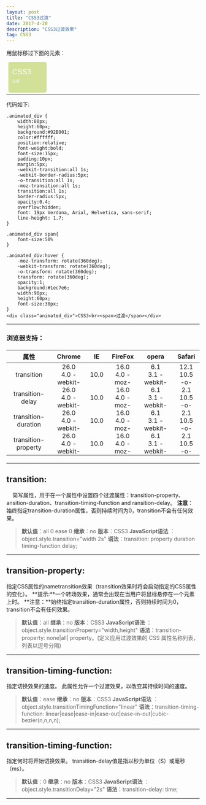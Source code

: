```yaml
---
layout: post
title: "CSS3过渡"
date: 2017-4-20
description: "CSS3过渡效果"
tag: CSS3 
---  
```

<style>
hr{
    width:100%;
    margin:0 auto;
}
.animated_div {
    width:80px;
    height:60px;
    background:#92B901;
    color:#ffffff;
    position:relative;
    font-weight:bold;
    font-size:15px;
    padding:10px;
    margin:5px;
    -webkit-transition:all 1s;
    -webkit-border-radius:5px;
	-o-transition:all 1s;
	-moz-transition:all 1s;
	transition:all 1s;
    border-radius:5px;
    opacity:0.4;
    overflow:hidden;
	font: 19px Verdana, Arial, Helvetica, sans-serif;
    line-height: 1.7;
}

.animated_div span{
	font-size:50%
}

.animated_div:hover {
    -moz-transform: rotate(360deg);
    -webkit-transform: rotate(360deg);
    -o-transform: rotate(360deg);
    transform: rotate(360deg);
    opacity:1;
    background:#1ec7e6;
    width:90px;
    height:60px;
    font-size:30px;
}

table{
	    text-align: center;
		margin:20px auto;
}

table td{
	padding:0 10px;
}
</style>
用鼠标移过下面的元素：
<div class="animated_div">CSS3<br><span>过渡</span></div>

----------

代码如下:

``` processing
.animated_div {
    width:80px;
    height:60px;
    background:#92B901;
    color:#ffffff;
    position:relative;
    font-weight:bold;
    font-size:15px;
    padding:10px;
    margin:5px;
    -webkit-transition:all 1s;
    -webkit-border-radius:5px;
	-o-transition:all 1s;
	-moz-transition:all 1s;
	transition:all 1s;
    border-radius:5px;
    opacity:0.4;
    overflow:hidden;
	font: 19px Verdana, Arial, Helvetica, sans-serif;
    line-height: 1.7;
}

.animated_div span{
	font-size:50%
}

.animated_div:hover {
    -moz-transform: rotate(360deg);
    -webkit-transform: rotate(360deg);
    -o-transform: rotate(360deg);
    transform: rotate(360deg);
    opacity:1;
    background:#1ec7e6;
    width:90px;
    height:60px;
    font-size:30px;
}
<div class="animated_div">CSS3<br><span>过渡</span></div>
```

----------
### 浏览器支持：

|   属性  |   Chrome  |   IE  |   FireFox  |   opera  |   Safari  |
| --- | --- | --- | --- | --- | --- |
|   transition  |  26.0<br />4.0 -webkit-   |   10.0  |   16.0<br />4.0 -moz-   |  6.1<br />3.1 -webkit-   |   12.1<br />10.5 -o-  |
|   transition-delay  |   26.0<br />4.0 -webkit-  |  10.0   |  16.0<br />4.0 -moz-    |   6.1<br />3.1 -webkit-  |   2.1<br />10.5 -o-  |
|  transition-duration   |   26.0<br />4.0 -webkit-  |   10.0  |   16.0<br />4.0 -moz-   |   6.1<br />3.1 -webkit-  |  2.1<br />10.5 -o-   |
|  transition-property   |   26.0<br />4.0 -webkit-  |   10.0  |   16.0<br />4.0 -moz-   |  6.1<br />3.1 -webkit-   |   2.1<br />10.5 -o-  |

----------

## transition:
&nbsp;&nbsp;&nbsp;&nbsp;简写属性，用于在一个属性中设置四个过渡属性：transition-property、ansition-duration、transition-timing-function  and ransition-delay。
**注意**： 始终指定transition-duration属性，否则持续时间为0，transition不会有任何效果。
> **默认值**：all 0 ease 0 
> **继承**：no
> **版本**：CSS3
> **JavaScript语法** ：object.style.transition="width 2s"
> **语法**：transition: property duration timing-function delay;
----------
## transition-property:
指定CSS属性的nametransition效果（transition效果时将会启动指定的CSS属性的变化）。
**提示:**一个转场效果，通常会出现在当用户将鼠标悬停在一个元素上时。
**注意：**始终指定transition-duration属性，否则持续时间为0，transition不会有任何效果。
> **默认值**：all
> **继承**：no
> **版本**：CSS3
> **JavaScript语法** ：object.style.transitionProperty="width,height"
> **语法**：transition-property: none|all| property。(定义应用过渡效果的 CSS 属性名称列表，列表以逗号分隔)
----------
## transition-timing-function:
指定切换效果的速度。
此属性允许一个过渡效果，以改变其持续时间的速度。
> **默认值**：ease
> **继承**：no
> **版本**：CSS3
> **JavaScript语法** ：	object.style.transitionTimingFunction="linear"
> **语法**：transition-timing-function: linear|ease|ease-in|ease-out|ease-in-out|cubic-bezier(n,n,n,n);
----------
## transition-timing-function:
指定何时将开始切换效果。
transition-delay值是指以秒为单位（S）或毫秒（ms）。
> **默认值**：0
> **继承**：no
> **版本**：CSS3
> **JavaScript语法** ：object.style.transitionDelay="2s"
> **语法**：transition-delay: time;
----------